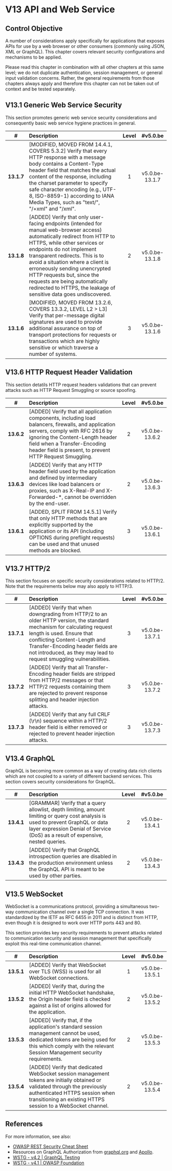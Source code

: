 # V13 API and Web Service

## Control Objective

A number of considerations apply specifically for applications that exposes APIs for use by a web browser or other consumers (commonly using JSON, XML or GraphQL). This chapter covers relevant security configurations and mechanisms to be applied.

Please read this chapter in combination with all other chapters at this same level; we do not duplicate authentication, session management, or general input validation concerns. Rather, the general requirements from those chapters always apply and therefore this chapter can not be taken out of context and be tested separately.

## V13.1 Generic Web Service Security

This section promotes generic web service security considerations and consequently basic web service hygiene practices in general.

| # | Description | Level | #v5.0.be |
| :---: | :--- | :---: | :---: |
| **13.1.7** | [MODIFIED, MOVED FROM 14.4.1, COVERS 5.3.2] Verify that every HTTP response with a message body contains a Content-Type header field that matches the actual content of the response, including the charset parameter to specify safe character encoding (e.g., UTF-8, ISO-8859-1) according to IANA Media Types, such as "text/", "/+xml" and "/xml". | 1 | v5.0.be-13.1.7 |
| **13.1.8** | [ADDED] Verify that only user-facing endpoints (intended for manual web-browser access) automatically redirect from HTTP to HTTPS, while other services or endpoints do not implement transparent redirects. This is to avoid a situation where a client is erroneously sending unencrypted HTTP requests but, since the requests are being automatically redirected to HTTPS, the leakage of sensitive data goes undiscovered. | 2 | v5.0.be-13.1.8 |
| **13.1.6** | [MODIFIED, MOVED FROM 13.2.6, COVERS 13.3.2, LEVEL L2 > L3] Verify that per-message digital signatures are used to provide additional assurance on top of transport protections for requests or transactions which are highly sensitive or which traverse a number of systems. | 3 | v5.0.be-13.1.6 |

## V13.6 HTTP Request Header Validation

This section detatils HTTP request headers validations that can prevent attacks such as HTTP Request Smuggling or source spoofing.

| # | Description | Level | #v5.0.be |
| :---: | :--- | :---: | :---: |
| **13.6.2** | [ADDED] Verify that all application components, including load balancers, firewalls, and application servers, comply with RFC 2616 by ignoring the Content-Length header field when a Transfer-Encoding header field is present, to prevent HTTP Request Smuggling. | 2 | v5.0.be-13.6.2 |
| **13.6.3** | [ADDED] Verify that any HTTP header field used by the application and defined by intermediary devices like load balancers or proxies, such as X-Real-IP and X-Forwarded-*, cannot be overridden by the end-user. | 2 | v5.0.be-13.6.3 |
| **13.6.1** | [ADDED, SPLIT FROM 14.5.1] Verify that only HTTP methods that are explicitly supported by the application or its API (including OPTIONS during preflight requests) can be used and that unused methods are blocked. | 3 | v5.0.be-13.6.1 |

## V13.7 HTTP/2

This section focuses on specific security considerations related to HTTP/2. Note that the requirements below may also apply to HTTP/3.

| # | Description | Level | #v5.0.be |
| :---: | :--- | :---: | :---: |
| **13.7.1** | [ADDED] Verify that when downgrading from HTTP/2 to an older HTTP version, the standard mechanism for calculating request length is used. Ensure that conflicting Content-Length and Transfer-Encoding header fields are not introduced, as they may lead to request smuggling vulnerabilities. | 3 | v5.0.be-13.7.1 |
| **13.7.2** | [ADDED] Verify that all Transfer-Encoding header fields are stripped from HTTP/2 messages or that HTTP/2 requests containing them are rejected to prevent response splitting and header injection attacks. | 3 | v5.0.be-13.7.2 |
| **13.7.3** | [ADDED] Verify that any full CRLF (\r\n) sequence within a HTTP/2 header field is either removed or rejected to prevent header injection attacks. | 3 | v5.0.be-13.7.3 |

## V13.4 GraphQL

GraphQL is becoming more common as a way of creating data rich clients which are not coupled to a variety of different backend services. This section covers security considerations for GraphQL.

| # | Description | Level | #v5.0.be |
| :---: | :--- | :---: | :---: |
| **13.4.1** | [GRAMMAR] Verify that a query allowlist, depth limiting, amount limiting or query cost analysis is used to prevent GraphQL or data layer expression Denial of Service (DoS) as a result of expensive, nested queries. | 2 | v5.0.be-13.4.1 |
| **13.4.3** | [ADDED] Verify that GraphQL introspection queries are disabled in the production environment unless the GraphQL API is meant to be used by other parties. | 2 | v5.0.be-13.4.3 |

## V13.5 WebSocket

WebSocket is a communications protocol, providing a simultaneous two-way communication channel over a single TCP connection. It was standardized by the IETF as RFC 6455 in 2011 and is distinct from HTTP, even though it is designed to work over HTTP ports 443 and 80.

This section provides key security requirements to prevent attacks related to communication security and session management that specifically exploit this real-time communication channel.

| # | Description | Level | #v5.0.be |
| :---: | :--- | :---: | :---: |
| **13.5.1** | [ADDED] Verify that WebSocket over TLS (WSS) is used for all WebSocket connections. | 1 | v5.0.be-13.5.1 |
| **13.5.2** | [ADDED] Verify that, during the initial HTTP WebSocket handshake, the Origin header field is checked against a list of origins allowed for the application. | 2 | v5.0.be-13.5.2 |
| **13.5.3** | [ADDED] Verify that, if the application's standard session management cannot be used, dedicated tokens are being used for this which comply with the relevant Session Management security requirements. | 2 | v5.0.be-13.5.3 |
| **13.5.4** | [ADDED] Verify that dedicated WebSocket session management tokens are initially obtained or validated through the previously authenticated HTTPS session when transitioning an existing HTTPS session to a WebSocket channel. | 2 | v5.0.be-13.5.4 |

## References

For more information, see also:

* [OWASP REST Security Cheat Sheet](https://cheatsheetseries.owasp.org/cheatsheets/REST_Security_Cheat_Sheet.html)
* Resources on GraphQL Authorization from [graphql.org](https://graphql.org/learn/authorization/) and [Apollo](https://www.apollographql.com/docs/apollo-server/security/authentication/#authorization-methods).
* [WSTG - v4.2 | GraphQL Testing](https://owasp.org/www-project-web-security-testing-guide/v42/4-Web_Application_Security_Testing/12-API_Testing/01-Testing_GraphQL)
* [WSTG - v4.1 | OWASP Foundation](https://owasp.org/www-project-web-security-testing-guide/v42/4-Web_Application_Security_Testing/11-Client-side_Testing/10-Testing_WebSockets)
